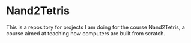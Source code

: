 # Nand2Tetris

This is a repository for projects I am doing for the course Nand2Tetris, a course aimed at teaching how computers are built from scratch.